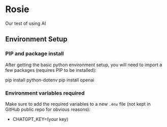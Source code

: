 # Rosie

Our test of using AI

## Environment Setup

### PIP and package install

After getting the basic python environment setup, you will need to import a few packages (requires PIP to be installed):

pip install python-dotenv
pip install openai

### Environment variables required

Make sure to add the required variables to a new `.env` file (not kept in GitHub public repo for obvious reasons):

- CHATGPT_KEY=(your key)
